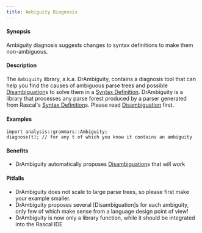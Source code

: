 ```yaml
---
title: Ambiguity Diagnosis
---
```


#### Synopsis

Ambiguity diagnosis suggests changes to syntax definitions to make them non-ambiguous.

#### Description

The `Ambiguity` library, a.k.a. DrAmbiguity, contains a diagnosis tool that can help you find the causes of ambiguous 
parse trees and possible [Disambiguation](../../../../Rascal/Declarations/SyntaxDefinition/Disambiguation/index.md)s to solve them in a [Syntax Definition](../../../../Rascal/Declarations/SyntaxDefinition/index.md).
DrAmbiguity is a library that processes any parse forest produced by a parser generated from Rascal's [Syntax Definition](../../../../Rascal/Declarations/SyntaxDefinition/index.md)s.
Please read [Disambiguation](../../../../Rascal/Declarations/SyntaxDefinition/Disambiguation/index.md) first.

#### Examples

```rascal
import analysis::grammars::Ambiguity;
diagnose(t); // for any t of which you know it contains an ambiguity
```

#### Benefits

*  DrAmbiguity automatically proposes [Disambiguation](../../../../Rascal/Declarations/SyntaxDefinition/Disambiguation/index.md)s that will work 

#### Pitfalls

*  DrAmbiguity does not scale to large parse trees, so please first make your example smaller.
*  DrAmbiguity proposes several [Disambiguation]s for each ambiguity, only few of which make sense from a language design point of view!
*  DrAmbiguity is now only a library function, while it should be integrated into the Rascal IDE


